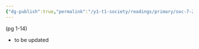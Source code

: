 ```yaml
---
{"dg-publish":true,"permalink":"/y1-t1-society/readings/primary/soc-7-23-dasgupta-and-rycroft-indigenous-pasts-and-the-politics-of-belonging/"}
---
```




(pg 1-14)

- to be updated